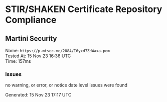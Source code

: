 # STIR/SHAKEN Certificate Repository Compliance

## Martini Security

Name: `https://p.mtsec.me/2884/I6yxd7ZdWaxa.pem`\
Tested At: 15 Nov 23 16:36 UTC\
Time: 157ms

### Issues

no warning, or error, or notice date level issues were found

Generated: 15 Nov 23 17:17 UTC